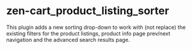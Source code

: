 # zen-cart_product_listing_sorter
 This plugin adds a new sorting drop-down to work with (not replace) the existing filters for the product listings, product info page prev/next navigation and the advanced search results page.
